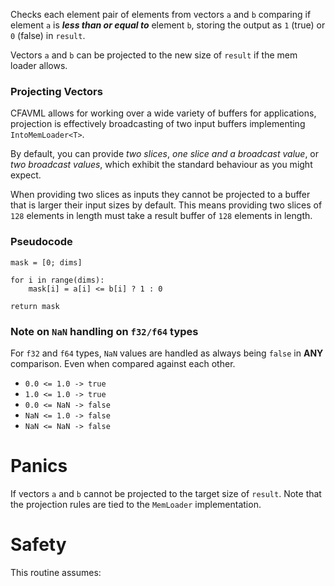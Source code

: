 Checks each element pair of elements from vectors `a` and `b` comparing if
element `a` is **_less than or equal to_** element `b`, storing the output as `1` (true)
or `0` (false) in `result`.

Vectors `a` and `b` can be projected to the new size of `result` if the mem loader allows.

### Projecting Vectors

CFAVML allows for working over a wide variety of buffers for applications, projection is effectively
broadcasting of two input buffers implementing `IntoMemLoader<T>`.

By default, you can provide _two slices_, _one slice and a broadcast value_, or _two broadcast values_,
which exhibit the standard behaviour as you might expect.

When providing two slices as inputs they cannot be projected to a buffer
that is larger their input sizes by default. This means providing two slices
of `128` elements in length must take a result buffer of `128` elements in length.

### Pseudocode

```ignore
mask = [0; dims]

for i in range(dims):
    mask[i] = a[i] <= b[i] ? 1 : 0

return mask
```

### Note on `NaN` handling on `f32/f64` types

For `f32` and `f64` types, `NaN` values are handled as always being `false` in **ANY** comparison. 
Even when compared against each other.

- `0.0 <= 1.0 -> true`
- `1.0 <= 1.0 -> true`
- `0.0 <= NaN -> false`
- `NaN <= 1.0 -> false`
- `NaN <= NaN -> false`

# Panics

If vectors `a` and `b` cannot be projected to the target size of `result`.
Note that the projection rules are tied to the `MemLoader` implementation.

# Safety

This routine assumes: